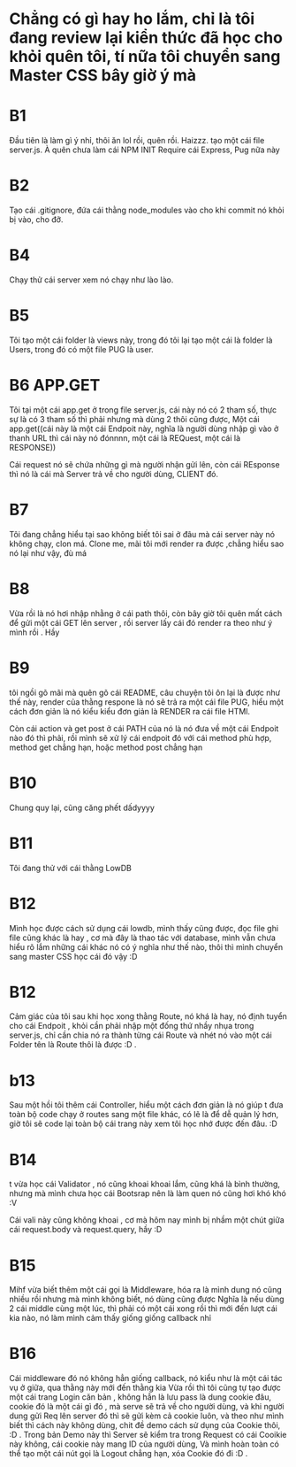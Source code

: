 # Chẳng có gì hay ho lắm, chỉ là tôi đang review lại kiển thức đã học cho khỏi quên tôi, tí nữa tôi chuyển sang Master CSS bây giờ ý mà

# B1
Đầu tiên là làm gì ý nhỉ, thôi ăn lol rồi, quên rồi. Haizzz. tạo một cái file server.js. À quên chưa làm cái NPM INIT
Require cái Express, Pug nữa này
# B2 
Tạo cái .gitignore, đứa cái thằng node_modules vào cho khi commit nó khỏi bị vào, cho đỡ.
# B4 
Chạy thử cái server xem nó chạy như lào lào. 

# B5 
Tôi tạo một cái folder là views này, trong đó tôi lại tạo một cái là folder là Users, trong đó có một file PUG là user.

# B6 APP.GET
Tôi tại một cái app.get ở trong file server.js, cái này nó có 2 tham số, thực sự là có 3 tham số thì phải nhưng mà dùng 2 thôi cũng được, 
Một cái app.get((cái này là một cái Endpoit này, nghĩa là người dùng nhập gì vào ở thanh URL thì cái này nó đónnnn, một cái là REQuest, một cái là RESPONSE))

Cái request nó sẽ chứa những gì mà người nhận gửi lên, còn cái REsponse thì nó là cái mà Server trả về cho người dùng, CLIENT đó. 

# B7
Tôi đang chẳng hiểu tại sao không biết tôi sai ở đâu mà cái server này nó không chạy, clon má.
Clone me, mãi tôi mới render ra được ,chẳng hiểu sao nó lại như vậy, đù má

# B8
Vừa rồi là nó hơi nhập nhằng ở cái path thôi, còn bây giờ tôi quên mất cách để gửi một cái GET lên server , rồi server lấy cái đó render ra theo như ý mình rồi . Hầy 

# B9 
tôi ngồi gõ mãi mà quên gõ cái README, câu chuyện tôi ôn lại là được như thế này, render của thằng respone là nó sẽ trả ra một cái file PUG, hiểu một cách đơn giản là nó kiểu kiểu đơn giản là RENDER ra cái file HTMl. 

Còn cái action và get post ở cái PATH của nó là nó đưa về một cái Endpoit nào đó thì phải, rồi mình sẽ xử lý cái endpoit đó với cái method phù hợp, method get chẳng hạn, hoặc method post chẳng hạn 

# B10 
Chung quy lại, cũng căng phết dấdyyyy

# B11
Tôi đang thử với cái thằng LowDB

# B12 
Mình học được cách sử dụng cái lowdb, mình thấy cũng được, đọc file ghi file cũng khác là hay , cơ mà đây là thao tác với database, mình vẫn chưa hiểu rõ lắm những cái khác nó có ý nghĩa như thế nào, thôi thì mình chuyển sang master CSS học cái đó vậy :D 

# B12
Cảm giác của tôi sau khi học xong thằng Route, nó khá là hay, nó định tuyển cho cái Endpoit , khỏi cần phải nhập một đống thứ nhầy nhụa trong server.js, chỉ cần chia nó ra thành từng cái Route và nhét nó vào một cái Folder tên là Route thôi là được :D . 

# b13 
Sau một hồi tôi thêm cái Controller, hiểu một cách đơn giản là nó giúp t đưa toàn bộ code chạy ở routes sang một file khác, có lẽ là để dễ quản lý hơn, giờ tôi sẽ code lại toàn bộ cái trang này xem tôi học nhớ được đến đâu. :D 

# B14
t vừa học cái Validator , nó cũng khoai khoai lắm, cũng khá là bình thường, nhưng mà mình chưa học cái Bootsrap nên là làm quen nó cũng hơi khó khó :V 

Cái vali này cũng không khoai , cơ mà hôm nay mình bị nhầm một chút giữa cái request.body và request.query, hầy :D 

# B15
Mihf vừa biết thêm một cái gọi là Middleware, hóa ra là mình dung nó cũng nhiều rồi nhưng mà mình không biết, nó dùng cũng được 
Nghĩa là nếu dùng 2 cái middle cùng một lúc, thì phải có một cái xong rồi thì mới đến lượt cái kia nào, nó làm mình cảm thấy giống giống callback nhỉ 


# B16
Cái middleware đó nó không hẳn giống callback, nó kiểu như là một cái tác vụ ở giữa, qua thằng này mới đến thằng kia 
Vừa rồi thì tôi cũng tự tạo được một cái trang Login căn bản , không hẳn là lưu pass là dung cookie đâu, cookie đó là một cái gì đó , mà serve sẽ trả về cho người dùng, và khi người dung gửi Req lên server đó thì sẽ gửi kèm cả cookie luôn, và theo như mình biết thì cách này không dùng, chit đề demo cách sử dụng của Cookie thôi, :D . 
Trong bản Demo này thì Server sẽ kiểm tra trong Request có cái Cooikie này không, cái cookie này mang ID của người dùng, 
Và mình hoàn toàn có thể tạo một cái nút gọi là Logout chẳng hạn, xóa Cookie đó đi :D .